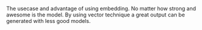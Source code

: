 The usecase and advantage of using embedding. No matter how strong and awesome is the model. By using vector technique a great output can be generated with less good models.